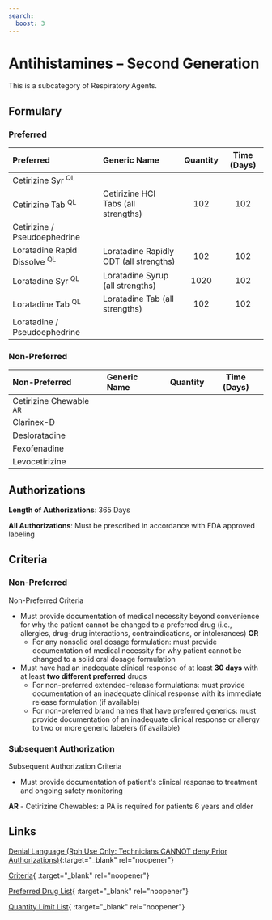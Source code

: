```yaml
---
search:
  boost: 3
---
```


# Antihistamines – Second Generation

This is a subcategory of Respiratory Agents.

## Formulary

### Preferred

| Preferred                               | Generic Name                           | Quantity | Time (Days) |
| :-------------------------------------- | :------------------------------------- | :------: | :---------: |
| Cetirizine Syr <sup>QL</sup>            |                                        |          |             |
| Cetirizine Tab <sup>QL</sup>            | Cetirizine HCI Tabs (all strengths)    |   102    |     102     |
| Cetirizine / Pseudoephedrine            |                                        |          |             |
| Loratadine Rapid Dissolve <sup>QL</sup> | Loratadine Rapidly ODT (all strengths) |   102    |     102     |
| Loratadine Syr <sup>QL</sup>            | Loratadine Syrup (all strengths)       |   1020   |     102     |
| Loratadine Tab <sup>QL</sup>            | Loratadine Tab (all strengths)         |   102    |     102     |
| Loratadine / Pseudoephedrine            |                                        |          |             |

### Non-Preferred

| Non-Preferred                     | Generic Name | Quantity | Time (Days) |
| :-------------------------------- | :----------- | :------: | :---------: |
| Cetirizine Chewable <sup>AR</sup> |              |          |             |
| Clarinex-D                        |              |          |             |
| Desloratadine                     |              |          |             |
| Fexofenadine                      |              |          |             |
| Levocetirizine                    |              |          |             |

## Authorizations

**Length of Authorizations**: 365 Days

**All Authorizations**: Must be prescribed in accordance with FDA approved labeling

## Criteria

### Non-Preferred

Non-Preferred Criteria

- Must provide documentation of medical necessity beyond convenience for why the patient cannot be changed to a preferred drug (i.e., allergies, drug-drug interactions, contraindications, or intolerances) **OR**
    - For any nonsolid oral dosage formulation: must provide documentation of medical necessity for why patient cannot be changed to a solid oral dosage formulation
- Must have had an inadequate clinical response of at least **30 days** with at least **two different preferred** drugs
    - For non-preferred extended-release formulations: must provide documentation of an inadequate clinical response with its immediate release formulation (if available)
    - For non-preferred brand names that have preferred generics: must provide documentation of an inadequate clinical response or allergy to two or more generic labelers (if available)

### Subsequent Authorization

Subsequent Authorization Criteria

- Must provide documentation of patient's clinical response to treatment and ongoing safety monitoring

**AR** - Cetirizine Chewables: a PA is required for patients 6 years and older

## Links

[Denial Language (Rph Use Only: Technicians CANNOT deny Prior Authorizations)](https://mygainwell-my.sharepoint.com.mcas.ms/:w:/r/personal/rachel_carpenter_gainwelltechnologies_com/_layouts/15/Doc.aspx?sourcedoc=%7BCD777F63-7F18-4713-8D6A-B043BEE631F5%7D&file=Denial%20Language%20Updated%2009112023.docx&action=embedview&mobileredirect=true&wdStartOn=89&cid=f4472ece-6d4f-4694-b0c5-c150a2f53fea){:target="_blank" rel="noopener"} 

[Criteria](https://medicaid.ohio.gov/static/PHM/drug-coverage/20231001+UPDL+Criteria+_v2.FINAL.pdf#page=93){ :target="_blank" rel="noopener"}

[Preferred Drug List](https://medicaid.ohio.gov/static/PHM/drug-coverage/20231001_UPDL_V2.FINAL.hyperlinks_added.pdf#page=30){ :target="_blank" rel="noopener"}

[Quantity Limit List](https://medicaid.ohio.gov/static/PHM/drug-coverage/20230101_Ohio_Medicaid_Quantity_Document_APPROVED.pdf){ :target="_blank" rel="noopener"}

